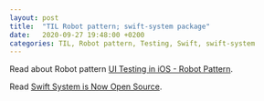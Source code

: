 ```yaml
---
layout: post
title:  "TIL Robot pattern; swift-system package"
date:   2020-09-27 19:48:00 +0200
categories: TIL, Robot pattern, Testing, Swift, swift-system
---
```

Read about Robot pattern [UI Testing in iOS - Robot Pattern](https://code.egym.de/ui-testing-in-ios-robot-pattern-6e0dfb72514d).

Read [Swift System is Now Open Source](https://swift.org/blog/swift-system/).
